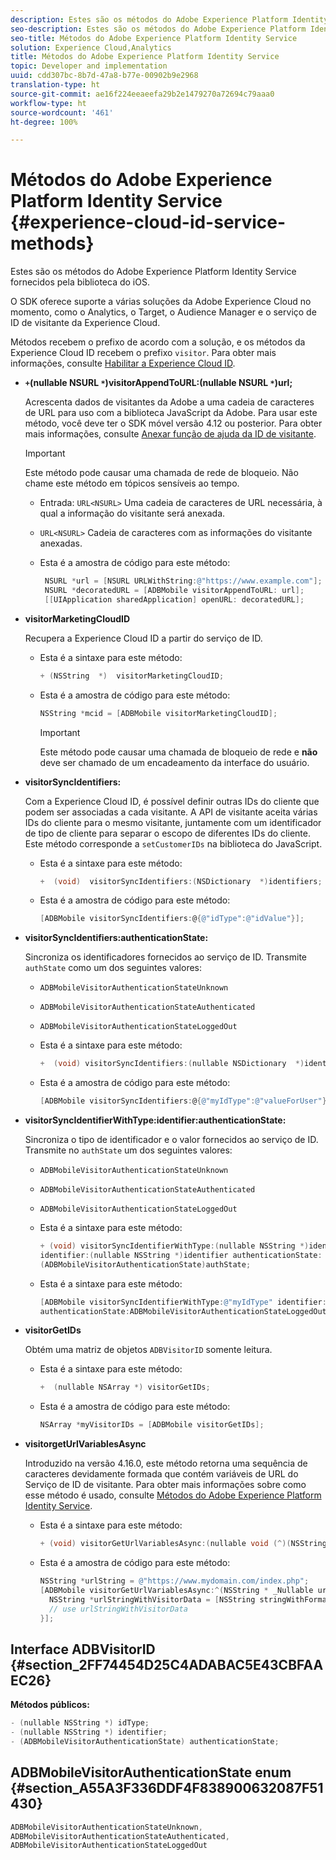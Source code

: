 ```yaml
---
description: Estes são os métodos do Adobe Experience Platform Identity Service fornecidos pela biblioteca do iOS.
seo-description: Estes são os métodos do Adobe Experience Platform Identity Service fornecidos pela biblioteca do iOS.
seo-title: Métodos do Adobe Experience Platform Identity Service
solution: Experience Cloud,Analytics
title: Métodos do Adobe Experience Platform Identity Service
topic: Developer and implementation
uuid: cdd307bc-8b7d-47a8-b77e-00902b9e2968
translation-type: ht
source-git-commit: ae16f224eeaeefa29b2e1479270a72694c79aaa0
workflow-type: ht
source-wordcount: '461'
ht-degree: 100%

---
```



# Métodos do Adobe Experience Platform Identity Service {#experience-cloud-id-service-methods}

Estes são os métodos do Adobe Experience Platform Identity Service fornecidos pela biblioteca do iOS.

O SDK oferece suporte a várias soluções da Adobe Experience Cloud no momento, como o Analytics, o Target, o Audience Manager e o serviço de ID de visitante da Experience Cloud.

Métodos recebem o prefixo de acordo com a solução, e os métodos da Experience Cloud ID recebem o prefixo `visitor`. Para obter mais informações, consulte [Habilitar a Experience Cloud ID](/help/ios/marketing-cloud/mcvid.md).

* **`+`(nullable NSURL `*`)visitorAppendToURL:(nullable NSURL `*`)url;**

   Acrescenta dados de visitantes da Adobe a uma cadeia de caracteres de URL para uso com a biblioteca JavaScript da Adobe. Para usar este método, você deve ter o SDK móvel versão 4.12 ou posterior. Para obter mais informações, consulte [Anexar função de ajuda da ID de visitante](https://docs.adobe.com/content/help/pt-BR/id-service/using/id-service-api/methods/appendvisitorid.html).

   >[!IMPORTANT]
   >
   >Este método pode causar uma chamada de rede de bloqueio. Não chame este método em tópicos sensíveis ao tempo.

   * Entrada: `URL<NSURL>`
Uma cadeia de caracteres de URL necessária, à qual a informação do visitante será anexada.
   * `URL<NSURL>`
Cadeia de caracteres com as informações do visitante anexadas.

   * Esta é a amostra de código para este método:

      ```objective-c
       NSURL *url = [NSURL URLWithString:@"https://www.example.com"];  
       NSURL *decoratedURL = [ADBMobile visitorAppendToURL: url];  
       [[UIApplication sharedApplication] openURL: decoratedURL];  
      ```

* **visitorMarketingCloudID**

   Recupera a Experience Cloud ID a partir do serviço de ID.

   * Esta é a sintaxe para este método:

      ```objective-c
      + (NSString  *)  visitorMarketingCloudID;
      ```

   * Esta é a amostra de código para este método:

      ```objective-c
      NSString *mcid = [ADBMobile visitorMarketingCloudID]; 
      ```

      >[!IMPORTANT]
      >
      >Este método pode causar uma chamada de bloqueio de rede e **não** deve ser chamado de um encadeamento da interface do usuário.

* **visitorSyncIdentifiers:**

   Com a Experience Cloud ID, é possível definir outras IDs do cliente que podem ser associadas a cada visitante. A API de visitante aceita várias IDs do cliente para o mesmo visitante, juntamente com um identificador de tipo de cliente para separar o escopo de diferentes IDs do cliente. Este método corresponde a `setCustomerIDs` na biblioteca do JavaScript.

   * Esta é a sintaxe para este método:

      ```objective-c
      +  (void)  visitorSyncIdentifiers:(NSDictionary  *)identifiers;
      ```

   * Esta é a amostra de código para este método:

      ```objective-c
      [ADBMobile visitorSyncIdentifiers:@{@"idType":@"idValue"}];
      ```

* **visitorSyncIdentifiers:authenticationState:**

   Sincroniza os identificadores fornecidos ao serviço de ID. Transmite `authState` como um dos seguintes valores:

   * `ADBMobileVisitorAuthenticationStateUnknown`
   * `ADBMobileVisitorAuthenticationStateAuthenticated`
   * `ADBMobileVisitorAuthenticationStateLoggedOut`

   * Esta é a sintaxe para este método:

      ```objective-c
      +  (void) visitorSyncIdentifiers:(nullable NSDictionary  *)identifiers  authenticationState:(ADBMobileVisitorAuthenticationState)authState; 
      ```

   * Esta é a amostra de código para este método:

      ```objective-c
      [ADBMobile visitorSyncIdentifiers:@{@"myIdType":@"valueForUser"}  authenticationState:ADBMobileVisitorAuthenticationStateAuthenticated]; 
      ```

* **visitorSyncIdentifierWithType:identifier:authenticationState:**

   Sincroniza o tipo de identificador e o valor fornecidos ao serviço de ID. Transmite no `authState` um dos seguintes valores:

   * `ADBMobileVisitorAuthenticationStateUnknown`
   * `ADBMobileVisitorAuthenticationStateAuthenticated`
   * `ADBMobileVisitorAuthenticationStateLoggedOut`

   * Esta é a sintaxe para este método:

      ```objective-c
      + (void) visitorSyncIdentifierWithType:(nullable NSString *)identifierType  
      identifier:(nullable NSString *)identifier authenticationState:
      (ADBMobileVisitorAuthenticationState)authState; 
      ```

   * Esta é a sintaxe para este método:

      ```objective-c
      [ADBMobile visitorSyncIdentifierWithType:@"myIdType" identifier:@"valueForUser"  
      authenticationState:ADBMobileVisitorAuthenticationStateLoggedOut]; 
      ```

* **visitorGetIDs**

   Obtém uma matriz de objetos `ADBVisitorID` somente leitura.

   * Esta é a sintaxe para este método:

      ```objective-c
      +  (nullable NSArray *) visitorGetIDs;
      ```

   * Esta é a amostra de código para este método:

      ```objective-c
      NSArray *myVisitorIDs = [ADBMobile visitorGetIDs];
      ```

* **visitorgetUrlVariablesAsync**

   Introduzido na versão 4.16.0, este método retorna uma sequência de caracteres devidamente formada que contém variáveis de URL do Serviço de ID de visitante. Para obter mais informações sobre como esse método é usado, consulte [Métodos do Adobe Experience Platform Identity Service](/help/ios/reference/hybrid-app.md).

   * Esta é a sintaxe para este método:

      ```objectivec
      + (void) visitorGetUrlVariablesAsync:(nullable void (^)(NSString* __nullable urlVariables))callback;
      ```

   * Esta é a amostra de código para este método:

      ```objectivec
      NSString *urlString = @"https://www.mydomain.com/index.php"; 
      [ADBMobile visitorGetUrlVariablesAsync:^(NSString * _Nullable urlVariables) { 
        NSString *urlStringWithVisitorData = [NSString stringWithFormat:@"%@?%@", urlString, urlVariables]; 
        // use urlStringWithVisitorData 
      }];
      ```

## Interface ADBVisitorID {#section_2FF74454D25C4ADABAC5E43CBFAAEC26}

**Métodos públicos:**

```objective-c
- (nullable NSString *) idType; 
- (nullable NSString *) identifier; 
- (ADBMobileVisitorAuthenticationState) authenticationState; 
```

## ADBMobileVisitorAuthenticationState enum  {#section_A55A3F336DDF4F838900632087F51430}

```objective-c
ADBMobileVisitorAuthenticationStateUnknown, 
ADBMobileVisitorAuthenticationStateAuthenticated, 
ADBMobileVisitorAuthenticationStateLoggedOut
```


